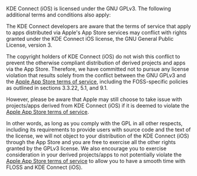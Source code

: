 KDE Connect (iOS) is licensed under the GNU GPLv3. The following additional terms and conditions also apply:

The KDE Connect developers are aware that the terms of service that apply to apps distributed via Apple's App Store services may conflict with rights granted under the KDE Connect iOS license, the GNU General Public License, version 3.

The copyright holders of KDE Connect (iOS) do not wish this conflict to prevent the otherwise compliant distribution of derived projects and apps via the App Store. Therefore, we have committed not to pursue any license violation that results solely from the conflict between the GNU GPLv3 and the [Apple App Store terms of service](https://developer.apple.com/support/downloads/terms/apple-developer-program/Apple-Developer-Program-License-Agreement-20210607-English.pdf), including the FOSS-specific policies as outlined in sections 3.3.22, 5.1, and 9.1.

However, please be aware that Apple may still choose to take issue with projects/apps derived from KDE Connect (iOS) if it is deemed to violate the [Apple App Store terms of service](https://developer.apple.com/support/downloads/terms/apple-developer-program/Apple-Developer-Program-License-Agreement-20210607-English.pdf).

In other words, as long as you comply with the GPL in all other respects, including its requirements to provide users with source code and the text of the license, we will not object to your distribution of the KDE Connect (iOS) through the App Store and you are free to exercise all the other rights granted by the GPLv3 license. We also encourage you to exercise consideration in your derived projects/apps to not potentially violate the [Apple App Store terms of service](https://developer.apple.com/support/downloads/terms/apple-developer-program/Apple-Developer-Program-License-Agreement-20210607-English.pdf) to allow you to have a smooth time with FLOSS and KDE Connect (iOS).